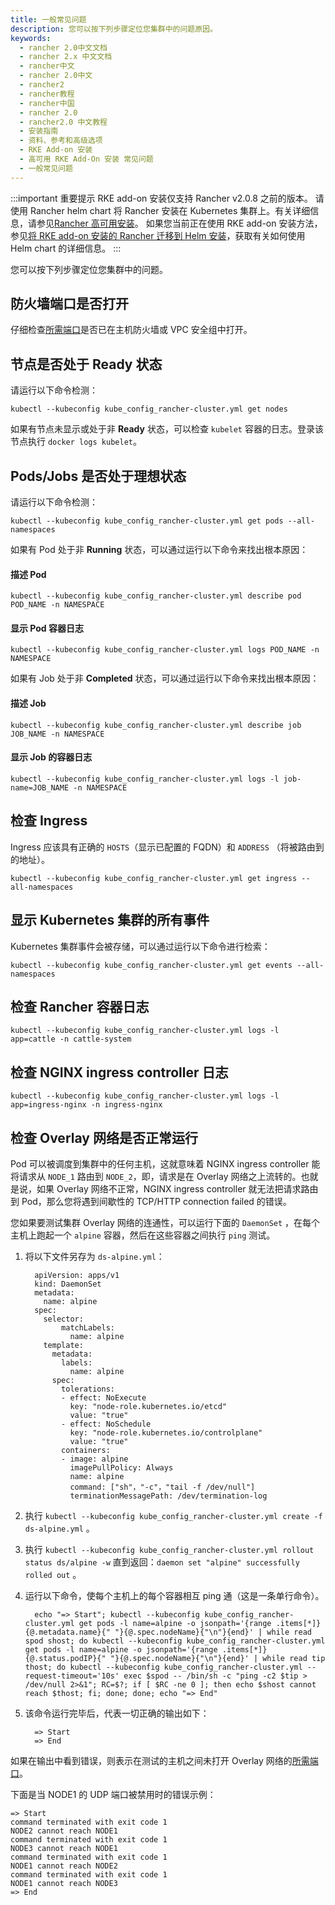 ```yaml
---
title: 一般常见问题
description: 您可以按下列步骤定位您集群中的问题原因。
keywords:
  - rancher 2.0中文文档
  - rancher 2.x 中文文档
  - rancher中文
  - rancher 2.0中文
  - rancher2
  - rancher教程
  - rancher中国
  - rancher 2.0
  - rancher2.0 中文教程
  - 安装指南
  - 资料、参考和高级选项
  - RKE Add-on 安装
  - 高可用 RKE Add-On 安装 常见问题
  - 一般常见问题
---
```


:::important 重要提示
RKE add-on 安装仅支持 Rancher v2.0.8 之前的版本。
请使用 Rancher helm chart 将 Rancher 安装在 Kubernetes 集群上。有关详细信息，请参见[Rancher 高可用安装](docs/rancher2/installation/k8s-install/_index)。
如果您当前正在使用 RKE add-on 安装方法，参见[将 RKE add-on 安装的 Rancher 迁移到 Helm 安装](/docs/rancher2/upgrades/upgrades/migrating-from-rke-add-on/_index)，获取有关如何使用 Helm chart 的详细信息。
:::

您可以按下列步骤定位您集群中的问题。

## 防火墙端口是否打开

仔细检查[所需端口](/docs/rancher2/cluster-provisioning/node-requirements/_index)是否已在主机防火墙或 VPC 安全组中打开。

## 节点是否处于 Ready 状态

请运行以下命令检测：

```
kubectl --kubeconfig kube_config_rancher-cluster.yml get nodes
```

如果有节点未显示或处于非 **Ready** 状态，可以检查 `kubelet` 容器的日志。登录该节点执行 `docker logs kubelet`。

## Pods/Jobs 是否处于理想状态

请运行以下命令检测：

```
kubectl --kubeconfig kube_config_rancher-cluster.yml get pods --all-namespaces
```

如果有 Pod 处于非 **Running** 状态，可以通过运行以下命令来找出根本原因：

#### 描述 Pod

```
kubectl --kubeconfig kube_config_rancher-cluster.yml describe pod POD_NAME -n NAMESPACE
```

#### 显示 Pod 容器日志

```
kubectl --kubeconfig kube_config_rancher-cluster.yml logs POD_NAME -n NAMESPACE
```

如果有 Job 处于非 **Completed** 状态，可以通过运行以下命令来找出根本原因：

#### 描述 Job

```
kubectl --kubeconfig kube_config_rancher-cluster.yml describe job JOB_NAME -n NAMESPACE
```

#### 显示 Job 的容器日志

```
kubectl --kubeconfig kube_config_rancher-cluster.yml logs -l job-name=JOB_NAME -n NAMESPACE
```

## 检查 Ingress

Ingress 应该具有正确的 `HOSTS`（显示已配置的 FQDN）和 `ADDRESS` （将被路由到的地址）。

```
kubectl --kubeconfig kube_config_rancher-cluster.yml get ingress --all-namespaces
```

## 显示 Kubernetes 集群的所有事件

Kubernetes 集群事件会被存储，可以通过运行以下命令进行检索：

```
kubectl --kubeconfig kube_config_rancher-cluster.yml get events --all-namespaces
```

## 检查 Rancher 容器日志

```
kubectl --kubeconfig kube_config_rancher-cluster.yml logs -l app=cattle -n cattle-system
```

## 检查 NGINX ingress controller 日志

```
kubectl --kubeconfig kube_config_rancher-cluster.yml logs -l app=ingress-nginx -n ingress-nginx
```

## 检查 Overlay 网络是否正常运行

Pod 可以被调度到集群中的任何主机，这就意味着 NGINX ingress controller 能将请求从 `NODE_1` 路由到 `NODE_2`，即，请求是在 Overlay 网络之上流转的。也就是说，如果 Overlay 网络不正常，NGINX ingress controller 就无法把请求路由到 Pod，那么您将遇到间歇性的 TCP/HTTP connection failed 的错误。

您如果要测试集群 Overlay 网络的连通性，可以运行下面的 `DaemonSet` ，在每个主机上跑起一个 `alpine` 容器，然后在这些容器之间执行 `ping` 测试。

1. 将以下文件另存为 `ds-alpine.yml`：

   ```
     apiVersion: apps/v1
     kind: DaemonSet
     metadata:
       name: alpine
     spec:
       selector:
           matchLabels:
             name: alpine
       template:
         metadata:
           labels:
             name: alpine
         spec:
           tolerations:
           - effect: NoExecute
             key: "node-role.kubernetes.io/etcd"
             value: "true"
           - effect: NoSchedule
             key: "node-role.kubernetes.io/controlplane"
             value: "true"
           containers:
           - image: alpine
             imagePullPolicy: Always
             name: alpine
             command: ["sh"，"-c"，"tail -f /dev/null"]
             terminationMessagePath: /dev/termination-log
   ```

1. 执行 `kubectl --kubeconfig kube_config_rancher-cluster.yml create -f ds-alpine.yml` 。

1. 执行 `kubectl --kubeconfig kube_config_rancher-cluster.yml rollout status ds/alpine -w` 直到返回：`daemon set "alpine" successfully rolled out` 。

1. 运行以下命令，使每个主机上的每个容器相互 ping 通（这是一条单行命令）。

   ```
     echo "=> Start"; kubectl --kubeconfig kube_config_rancher-cluster.yml get pods -l name=alpine -o jsonpath='{range .items[*]}{@.metadata.name}{" "}{@.spec.nodeName}{"\n"}{end}' | while read spod shost; do kubectl --kubeconfig kube_config_rancher-cluster.yml get pods -l name=alpine -o jsonpath='{range .items[*]}{@.status.podIP}{" "}{@.spec.nodeName}{"\n"}{end}' | while read tip thost; do kubectl --kubeconfig kube_config_rancher-cluster.yml --request-timeout='10s' exec $spod -- /bin/sh -c "ping -c2 $tip > /dev/null 2>&1"; RC=$?; if [ $RC -ne 0 ]; then echo $shost cannot reach $thost; fi; done; done; echo "=> End"
   ```

1. 该命令运行完毕后，代表一切正确的输出如下：

   ```
     => Start
     => End
   ```

如果在输出中看到错误，则表示在测试的主机之间未打开 Overlay 网络的[所需端口](/docs/rancher2/cluster-provisioning/node-requirements/_index)。

下面是当 NODE1 的 UDP 端口被禁用时的错误示例：

```
=> Start
command terminated with exit code 1
NODE2 cannot reach NODE1
command terminated with exit code 1
NODE3 cannot reach NODE1
command terminated with exit code 1
NODE1 cannot reach NODE2
command terminated with exit code 1
NODE1 cannot reach NODE3
=> End
```
